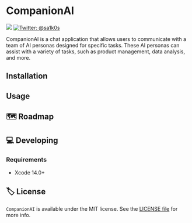 # CompanionAI

<p>
    <img src="https://img.shields.io/badge/License-MIT-blue.svg" />
    <a href="https://twitter.com/sa1k0s">
        <img src="https://img.shields.io/badge/Contact-@sa1k0s-lightgrey.svg?style=flat" alt="Twitter: @sa1k0s" />
    </a>
</p>


<p align="center">

CompanionAI is a chat application that allows users to communicate with a team of AI personas designed for specific tasks. These AI personas can assist with a variety of tasks, such as product management, data analysis, and more.

</p>


## Installation

## Usage

## 🗺 Roadmap

## 💻 Developing

### Requirements

- Xcode 14.0+

## 🏷 License

`CompanionAI` is available under the MIT license. See the [LICENSE file](./LICENSE) for more info.
